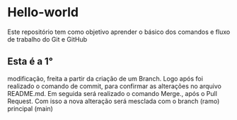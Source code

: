 # Hello-world
Este repositório tem como objetivo aprender o básico dos comandos e fluxo de trabalho do Git e GitHub

## Esta é a 1° 

modificação, freita a partir da criação de um Branch.
Logo após foi realizado o comando de commit, para confirmar as alterações no arquivo README.md. 
Em seguida será realizado o comando Merge., após o Pull Request. 
Com isso a nova alteração será mesclada com o branch (ramo) principal (main)
